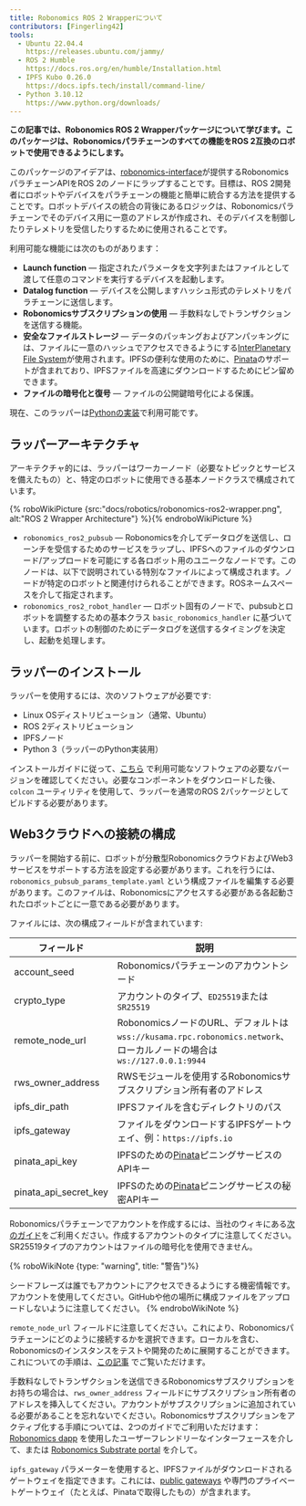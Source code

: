 ```yaml
---
title: Robonomics ROS 2 Wrapperについて
contributors: [Fingerling42]
tools:   
  - Ubuntu 22.04.4
    https://releases.ubuntu.com/jammy/
  - ROS 2 Humble
    https://docs.ros.org/en/humble/Installation.html
  - IPFS Kubo 0.26.0
    https://docs.ipfs.tech/install/command-line/
  - Python 3.10.12
    https://www.python.org/downloads/
---
```


**この記事では、Robonomics ROS 2 Wrapperパッケージについて学びます。このパッケージは、Robonomicsパラチェーンのすべての機能をROS 2互換のロボットで使用できるようにします。**

このパッケージのアイデアは、[robonomics-interface](https://github.com/airalab/robonomics-interface)が提供するRobonomicsパラチェーンAPIをROS 2のノードにラップすることです。目標は、ROS 2開発者にロボットやデバイスをパラチェーンの機能と簡単に統合する方法を提供することです。ロボットデバイスの統合の背後にあるロジックは、Robonomicsパラチェーンでそのデバイス用に一意のアドレスが作成され、そのデバイスを制御したりテレメトリを受信したりするために使用されることです。

利用可能な機能には次のものがあります：

* **Launch function** — 指定されたパラメータを文字列またはファイルとして渡して任意のコマンドを実行するデバイスを起動します。
* **Datalog function** — デバイスを公開しますハッシュ形式のテレメトリをパラチェーンに送信します。
* **Robonomicsサブスクリプションの使用** — 手数料なしでトランザクションを送信する機能。
* **安全なファイルストレージ** — データのパッキングおよびアンパッキングには、ファイルに一意のハッシュでアクセスできるようにする[InterPlanetary File System](https://ipfs.tech/)が使用されます。IPFSの便利な使用のために、[Pinata](https://www.pinata.cloud/)のサポートが含まれており、IPFSファイルを高速にダウンロードするためにピン留めできます。
* **ファイルの暗号化と復号** — ファイルの公開鍵暗号化による保護。

現在、このラッパーは[Pythonの実装](https://github.com/airalab/robonomics-ros2/)で利用可能です。

## ラッパーアーキテクチャ

アーキテクチャ的には、ラッパーはワーカーノード（必要なトピックとサービスを備えたもの）と、特定のロボットに使用できる基本ノードクラスで構成されています。

{% roboWikiPicture {src:"docs/robotics/robonomics-ros2-wrapper.png", alt:"ROS 2 Wrapper Architecture"} %}{% endroboWikiPicture %}

* `robonomics_ros2_pubsub` — Robonomicsを介してデータログを送信し、ローンチを受信するためのサービスをラップし、IPFSへのファイルのダウンロード/アップロードを可能にする各ロボット用のユニークなノードです。このノードは、以下で説明されている特別なファイルによって構成されます。ノードが特定のロボットと関連付けられることができます。ROSネームスペースを介して指定されます。
* `robonomics_ros2_robot_handler` — ロボット固有のノードで、pubsubとロボットを調整するための基本クラス `basic_robonomics_handler` に基づいています。ロボットの制御のためにデータログを送信するタイミングを決定し、起動を処理します。

## ラッパーのインストール

ラッパーを使用するには、次のソフトウェアが必要です:

* Linux OSディストリビューション（通常、Ubuntu）
* ROS 2ディストリビューション
* IPFSノード
* Python 3（ラッパーのPython実装用）

インストールガイドに従って、[こちら](https://github.com/airalab/robonomics-ros2/?tab=readme-ov-file#getting-started) で利用可能なソフトウェアの必要なバージョンを確認してください。必要なコンポーネントをダウンロードした後、`colcon` ユーティリティを使用して、ラッパーを通常のROS 2パッケージとしてビルドする必要があります。

## Web3クラウドへの接続の構成

ラッパーを開始する前に、ロボットが分散型RobonomicsクラウドおよびWeb3サービスをサポートする方法を設定する必要があります。これを行うには、`robonomics_pubsub_params_template.yaml` という構成ファイルを編集する必要があります。このファイルは、Robonomicsにアクセスする必要がある各起動されたロボットごとに一意である必要があります。

ファイルには、次の構成フィールドが含まれています:

| フィールド                 | 説明                                                                                                |
|-----------------------|------------------------------------------------------------------------------------------------------------|
| account_seed          | Robonomicsパラチェーンのアカウントシード                                                                     |
| crypto_type           | アカウントのタイプ、`ED25519`または`SR25519`                                                               |
| remote_node_url       | RobonomicsノードのURL、デフォルトは`wss://kusama.rpc.robonomics.network`、ローカルノードの場合は`ws://127.0.0.1:9944`|
| rws_owner_address     | RWSモジュールを使用するRobonomicsサブスクリプション所有者のアドレス                                       |
| ipfs_dir_path         | IPFSファイルを含むディレクトリのパス                                                                       |
| ipfs_gateway          | ファイルをダウンロードするIPFSゲートウェイ、例：`https://ipfs.io`                                         |
| pinata_api_key        | IPFSのための[Pinata](https://www.pinata.cloud/)ピニングサービスのAPIキー                                   |
| pinata_api_secret_key | IPFSのための[Pinata](https://www.pinata.cloud/)ピニングサービスの秘密APIキー                             |

Robonomicsパラチェーンでアカウントを作成するには、当社のウィキにある[次のガイド](https://wiki.robonomics.network/docs/create-account-in-dapp/)をご利用ください。作成するアカウントのタイプに注意してください。SR25519タイプのアカウントはファイルの暗号化を使用できません。

{% roboWikiNote {type: "warning", title: "警告"}%}

  シードフレーズは誰でもアカウントにアクセスできるようにする機密情報です。アカウントを使用してください。GitHubや他の場所に構成ファイルをアップロードしないように注意してください。
{% endroboWikiNote %}

`remote_node_url` フィールドに注意してください。これにより、Robonomicsパラチェーンにどのように接続するかを選択できます。ローカルを含む、Robonomicsのインスタンスをテストや開発のために展開することができます。これについての手順は、[この記事](https://wiki.robonomics.network/docs/run-dev-node/) でご覧いただけます。

手数料なしでトランザクションを送信できるRobonomicsサブスクリプションをお持ちの場合は、`rws_owner_address` フィールドにサブスクリプション所有者のアドレスを挿入してください。アカウントがサブスクリプションに追加されている必要があることを忘れないでください。Robonomicsサブスクリプションをアクティブ化する手順については、2つのガイドでご利用いただけます：[Robonomics dapp](https://wiki.robonomics.network/docs/sub-activate/) を使用したユーザーフレンドリーなインターフェースを介して、または [Robonomics Substrate portal](https://wiki.robonomics.network/docs/get-subscription/) を介して。

`ipfs_gateway` パラメーターを使用すると、IPFSファイルがダウンロードされるゲートウェイを指定できます。これには、[public gateways](https://ipfs.github.io/public-gateway-checker/) や専門のプライベートゲートウェイ（たとえば、Pinataで取得したもの）が含まれます。